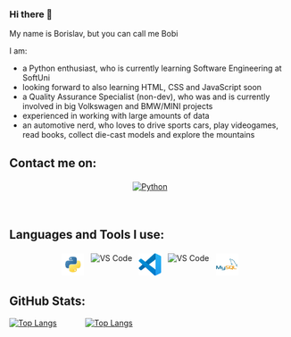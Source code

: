 ### Hi there 👋

My name is Borislav, but you can call me Bobi

I am:
* a Python enthusiast, who is currently learning Software Engineering at SoftUni
* looking forward to also learning HTML, CSS and JavaScript soon
* a Quality Assurance Specialist (non-dev), who was and is currently involved in big Volkswagen and BMW/MINI projects
* experienced in working with large amounts of data
* an automotive nerd, who loves to drive sports cars, play videogames, read books, collect die-cast models and explore the mountains

## Contact me on:


<p align="center">
 <a href="https://linkedin.com/in/borivanov1989" target="_blank" rel="noopener noreferrer"> <img src="https://github.com/gauravghongde/social-icons/blob/master/PNG/Color/LinkedIN.png" alt="Python" height="40" style="vertical-align:top; margin:4px"></a>
</p>

<br />

## Languages and Tools I use:
<p align="center">
<img src="https://raw.githubusercontent.com/github/explore/80688e429a7d4ef2fca1e82350fe8e3517d3494d/topics/python/python.png" alt="Python" height="40" style="vertical-align:top; margin:4px">
<img src="https://github.com/yurijserrano/Github-Profile-Readme-Logos/blob/master/ides/pycharm.svg" alt="VS Code" height="40" style="vertical-align:top; margin:4px">
<img src="https://raw.githubusercontent.com/github/explore/80688e429a7d4ef2fca1e82350fe8e3517d3494d/topics/visual-studio-code/visual-studio-code.png" alt="VS Code" height="40" style="vertical-align:top; margin:4px">
<img src="https://github.com/gauravghongde/social-icons/blob/master/PNG/Color/Atlassian.png" alt="VS Code" height="40" style="vertical-align:top; margin:4px">
<img src="https://github.com/devicons/devicon/blob/master/icons/mysql/mysql-original-wordmark.svg" alt="VS Code" height="40" style="vertical-align:top; margin:4px">
</p>




## GitHub Stats:

[![Top Langs](https://github-readme-stats-git-masterrstaa-rickstaa.vercel.app/api/top-langs/?username=slambeca&theme=dracula)](https://github.com/slambeca/github-readme-stats) &nbsp; &nbsp; &nbsp; &nbsp; &nbsp; &nbsp; [![Top Langs](https://github-readme-stats.vercel.app/api?username=slambeca&theme=algolia&show_icons=true)](https://github.com/slambeca)

